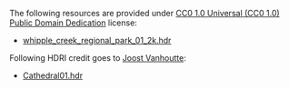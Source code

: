 The following resources are provided under [CC0 1.0 Universal (CC0 1.0) Public Domain Dedication](https://creativecommons.org/publicdomain/zero/1.0/) license:
- [whipple_creek_regional_park_01_2k.hdr](https://hdrihaven.com/hdri/?c=outdoor&h=whipple_creek_regional_park_01)

Following HDRI credit goes to [Joost Vanhoutte](https://gumroad.com/joost):
- [Cathedral01.hdr](https://gumroad.com/l/hdris2)